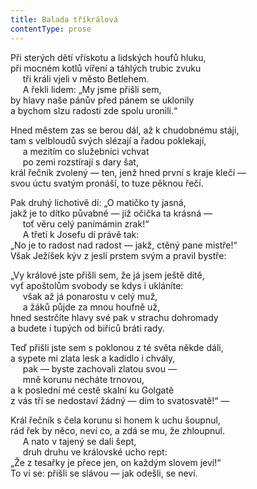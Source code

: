 ```yaml
---
title: Balada tříkrálová
contentType: prose
---
```


Při sterých dětí vřískotu a lidských houfů hluku,  
při mocném kotlů víření a táhlých trubic zvuku  
     tři králi vjeli v město Betlehem.  
     A řekli lidem: „My jsme přišli sem,  
by hlavy naše pánův před pánem se uklonily  
a bychom slzu radosti zde spolu uronili.“

  

Hned městem zas se berou dál, až k chudobnému stáji,  
tam s velbloudů svých slézají a řadou poklekají,  
     a mezitím co služebníci vchvat  
     po zemi rozstírají s dary šat,  
král řečník zvolený — ten, jenž hned první s kraje klečí —  
svou úctu svatým pronáší, to tuze pěknou řečí.

  

Pak druhý lichotivě dí: „O matičko ty jasná,  
jakž je to dítko půvabné — již očička ta krásná —  
     toť věru celý panímámin zrak!“  
     A třetí k Josefu dí právě tak:  
„No je to radost nad radost — jakž, ctěný pane mistře!“  
Však Ježíšek kýv z jeslí prstem svým a pravil bystře:

  

„Vy králové jste přišli sem, že já jsem ještě dítě,  
vyť apoštolům svobody se kdys i ukláníte:  
     však až já ponarostu v celý muž,  
     a žáků půjde za mnou houfně už,  
hned sestrčíte hlavy své pak v strachu dohromady  
a budete i tupých od biřiců bráti rady.

  

Teď přišli jste sem s poklonou z té světa někde dáli,  
a sypete mi zlata lesk a kadidlo i chvály,  
     pak — byste zachovali zlatou svou —  
     mně korunu necháte trnovou,  
a k poslední mé cestě skalní ku Golgatě  
z vás tří se nedostaví žádný — dím to svatosvatě!“ —

  

Král řečník s čela korunu si honem k uchu šoupnul,  
rád řek by něco, neví co, a zdá se mu, že zhloupnul.  
     A nato v tajený se dali šept,  
     druh druhu ve královské ucho rept:  
„Že z tesařky je přece jen, on každým slovem jeví!“  
To ví se: přišli se slávou — jak odešli, se neví.
